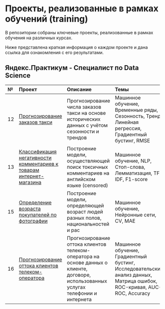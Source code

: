 # Проекты, реализованные в рамках обучений (training)

В репозитории собраны ключевые проекты, реализованные в рамках обучения на различных курсах.
 
Ниже представлена краткая информация о каждом проекте и дана ссылка для ознакомления с его результатами.

## Яндекс.Практикум - Специалист по Data Science

| № | Проект | Описание | Темы | Инструменты |
|:-----|:-------|:---------|:-----|:------------|
| 12 | [Прогнозирование заказов такси](https://github.com/Dmitrii-Kochurov/training/blob/main/practicum_by_yandex/12_taxi_orders_time_series.ipynb) | Прогнозирование числа заказов такси на основе исторических данных с учётом сезонности и трендов | Машинное обучение, Временные ряды, Сезонность, Тренд, Линейная регрессия, Градиентный бустинг, RMSE | python, pandas, matplotlib, sklearn, lightgbm |
| 13 | [Классификация негативности комментариев к товарам интернет-магазина](https://github.com/Dmitrii-Kochurov/training/blob/main/practicum_by_yandex/13_toxic_comments.ipynb) | Построение модели, осуществляющей поиск токсичных комментариев на английском языке (censored) | Машинное обучение, NLP, Стоп-слова, Лемматизация, TF-IDF, F1-score | python, pandas, sklearn, nltk, lightgbm |
| 15 | [Определение возраста покупателей по фотографии](https://github.com/Dmitrii-Kochurov/training/blob/main/practicum_by_yandex/15_customer_age_cv.ipynb) | Построение модели, определяющей возраст людей разных полов, национальностей и рас | Машинное обучение, Нейронные сети, CV, MAE | python, pandas, tensorflow, keras |
| 16 | [Прогнозирование оттока клиентов телеком-оператора](https://github.com/Dmitrii-Kochurov/training/blob/main/practicum_by_yandex/16_telecom_churn_prediction.ipynb) | Прогнозирование оттока клиентов телеком-оператора на основе данных о клиенте, договоре, использованных услугах телефонии и интернета | Машинное обучение, Градиентный бустинг, Исследовательский анализ данных, Матрица ошибок, ROC-кривая, AUC-ROC, Accuracy | python, pandas, seaborn, sklearn, xgboost, lightgbm, catboost |
